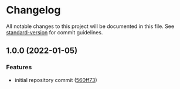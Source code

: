 # Changelog

All notable changes to this project will be documented in this file. See [standard-version](https://github.com/conventional-changelog/standard-version) for commit guidelines.

## 1.0.0 (2022-01-05)


### Features

* initial repository commit ([560ff73](https://github-lotyp/wayofdev/docker-kong/commit/560ff734bc14fd95254b411bd093c17f6e14b254))
